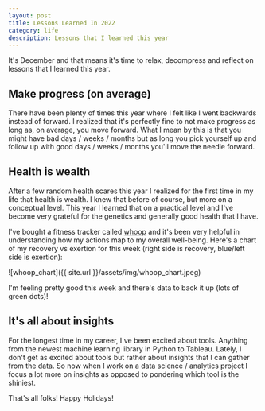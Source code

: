 ```yaml
---
layout: post
title: Lessons Learned In 2022
category: life
description: Lessons that I learned this year
---
```

It\'s December and that means it\'s time to relax, decompress and reflect on lessons that I learned this year.

## Make progress (on average)
There have been plenty of times this year where I felt like I went backwards instead of forward. I realized that it\'s perfectly fine to not make progress as long as, on average, you move forward. What I mean by this is that you might have bad days / weeks / months but as long you pick yourself up and follow up with good days / weeks / months you\'ll move the needle forward. 

## Health is wealth
After a few random health scares this year I realized for the first time in my life that health is wealth. I knew that before of course, but more on a conceptual level. This year I learned that on a practical level and I\'ve become very grateful for the genetics and generally good health that I have.

I\'ve bought a fitness tracker called [whoop](https://www.whoop.com/) and it\'s been very helpful in understanding how my actions map to my overall well-being. Here\'s a chart of my recovery vs exertion for this week (right side is recovery, blue/left side is exertion):

![whoop_chart]({{ site.url }}/assets/img/whoop_chart.jpeg)

I\'m feeling pretty good this week and there\'s data to back it up (lots of green dots)!

## It\'s all about insights
For the longest time in my career, I\'ve been excited about tools. Anything from the newest machine learning library in Python to Tableau. Lately, I don\'t get as excited about tools but rather about insights that I can gather from the data. So now when I work on a data science / analytics project I focus a lot more on insights as opposed to pondering which tool is the shiniest. 

That\'s all folks! Happy Holidays!